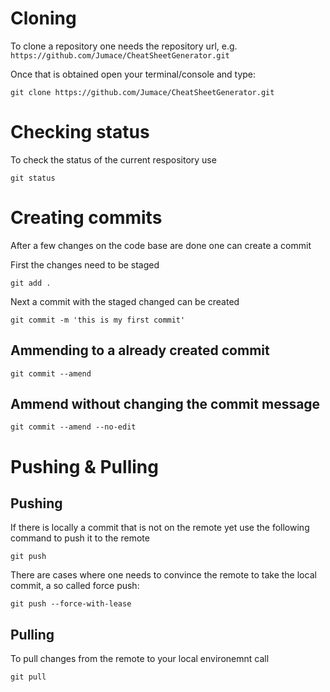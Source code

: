 # Cloning

To clone a repository one needs the repository url, e.g. `https://github.com/Jumace/CheatSheetGenerator.git`

Once that is obtained open your terminal/console and type:

```shell
git clone https://github.com/Jumace/CheatSheetGenerator.git
```

# Checking status

To check the status of the current respository use

```shell
git status
```

# Creating commits

After a few changes on the code base are done one can create a commit

First the changes need to be staged

```shell
git add .
```

Next a commit with the staged changed can be created

```shell
git commit -m 'this is my first commit'
```

## Ammending to a already created commit

```shell
git commit --amend
```

## Ammend without changing the commit message

```shell
git commit --amend --no-edit
```

# Pushing & Pulling

## Pushing

If there is locally a commit that is not on the remote yet use the following command to push it to the remote

```shell
git push
```

There are cases where one needs to convince the remote to take the local commit, a so called force push:

```shell
git push --force-with-lease
```

## Pulling

To pull changes from the remote to your local environemnt call

```shell
git pull
```